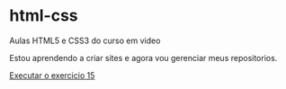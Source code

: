 # html-css
 Aulas HTML5 e CSS3 do curso em video 

Estou aprendendo a criar sites e agora vou gerenciar meus repositorios.

 <a href= "https://vanderleyl.github.io/html-css/exercicios/ex0015/index.html"> Executar o exercicio 15 </a>